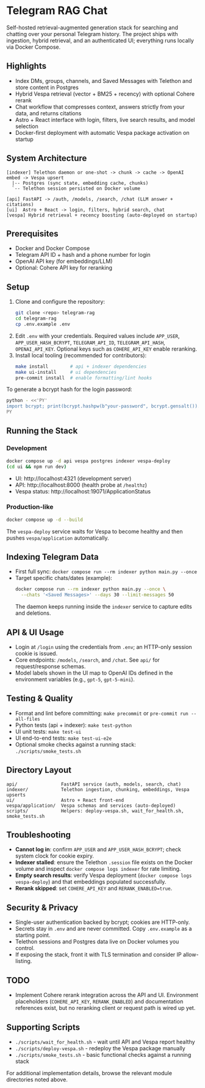 # Telegram RAG Chat

Self-hosted retrieval-augmented generation stack for searching and chatting over your personal Telegram history. The project ships with ingestion, hybrid retrieval, and an authenticated UI; everything runs locally via Docker Compose.

## Highlights

- Index DMs, groups, channels, and Saved Messages with Telethon and store content in Postgres
- Hybrid Vespa retrieval (vector + BM25 + recency) with optional Cohere rerank
- Chat workflow that compresses context, answers strictly from your data, and returns citations
- Astro + React interface with login, filters, live search results, and model selection
- Docker-first deployment with automatic Vespa package activation on startup

## System Architecture

```
[indexer] Telethon daemon or one-shot -> chunk -> cache -> OpenAI embed -> Vespa upsert
  |-- Postgres (sync state, embedding cache, chunks)
  `-- Telethon session persisted on Docker volume

[api] FastAPI -> /auth, /models, /search, /chat (LLM answer + citations)
[ui]  Astro + React -> login, filters, hybrid search, chat
[vespa] Hybrid retrieval + recency boosting (auto-deployed on startup)
```

## Prerequisites

- Docker and Docker Compose
- Telegram API ID + hash and a phone number for login
- OpenAI API key (for embeddings/LLM)
- Optional: Cohere API key for reranking

## Setup

1. Clone and configure the repository:
   ```bash
   git clone <repo> telegram-rag
   cd telegram-rag
   cp .env.example .env
   ```
2. Edit `.env` with your credentials. Required values include `APP_USER`, `APP_USER_HASH_BCRYPT`, `TELEGRAM_API_ID`, `TELEGRAM_API_HASH`, `OPENAI_API_KEY`. Optional keys such as `COHERE_API_KEY` enable reranking.
3. Install local tooling (recommended for contributors):
   ```bash
   make install        # api + indexer dependencies
   make ui-install     # ui dependencies
   pre-commit install  # enable formatting/lint hooks
   ```

To generate a bcrypt hash for the login password:

```bash
python - <<'PY'
import bcrypt; print(bcrypt.hashpw(b"your-password", bcrypt.gensalt()).decode())
PY
```

## Running the Stack

### Development

```bash
docker compose up -d api vespa postgres indexer vespa-deploy
(cd ui && npm run dev)
```

- UI: http://localhost:4321 (development server)
- API: http://localhost:8000 (health probe at `/healthz`)
- Vespa status: http://localhost:19071/ApplicationStatus

### Production-like

```bash
docker compose up -d --build
```

The `vespa-deploy` service waits for Vespa to become healthy and then pushes `vespa/application` automatically.

## Indexing Telegram Data

- First full sync: `docker compose run --rm indexer python main.py --once`
- Target specific chats/dates (example):
  ```bash
  docker compose run --rm indexer python main.py --once \
    --chats '<Saved Messages>' --days 30 --limit-messages 50
  ```
  The daemon keeps running inside the `indexer` service to capture edits and deletions.

## API & UI Usage

- Login at `/login` using the credentials from `.env`; an HTTP-only session cookie is issued.
- Core endpoints: `/models`, `/search`, and `/chat`. See `api/` for request/response schemas.
- Model labels shown in the UI map to OpenAI IDs defined in the environment variables (e.g., `gpt-5`, `gpt-5-mini`).

## Testing & Quality

- Format and lint before committing: `make precommit` or `pre-commit run --all-files`
- Python tests (api + indexer): `make test-python`
- UI unit tests: `make test-ui`
- UI end-to-end tests: `make test-ui-e2e`
- Optional smoke checks against a running stack: `./scripts/smoke_tests.sh`

## Directory Layout

```
api/                FastAPI service (auth, models, search, chat)
indexer/            Telethon ingestion, chunking, embeddings, Vespa upserts
ui/                 Astro + React front-end
vespa/application/  Vespa schemas and services (auto-deployed)
scripts/            Helpers: deploy-vespa.sh, wait_for_health.sh, smoke_tests.sh
```

## Troubleshooting

- **Cannot log in**: confirm `APP_USER` and `APP_USER_HASH_BCRYPT`; check system clock for cookie expiry.
- **Indexer stalled**: ensure the Telethon `.session` file exists on the Docker volume and inspect `docker compose logs indexer` for rate limiting.
- **Empty search results**: verify Vespa deployment (`docker compose logs vespa-deploy`) and that embeddings populated successfully.
- **Rerank skipped**: set `COHERE_API_KEY` and `RERANK_ENABLED=true`.

## Security & Privacy

- Single-user authentication backed by bcrypt; cookies are HTTP-only.
- Secrets stay in `.env` and are never committed. Copy `.env.example` as a starting point.
- Telethon sessions and Postgres data live on Docker volumes you control.
- If exposing the stack, front it with TLS termination and consider IP allow-listing.

## TODO

- Implement Cohere rerank integration across the API and UI. Environment placeholders (`COHERE_API_KEY`, `RERANK_ENABLED`) and documentation references exist, but no reranking client or request path is wired up yet.

## Supporting Scripts

- `./scripts/wait_for_health.sh` - wait until API and Vespa report healthy
- `./scripts/deploy-vespa.sh` - redeploy the Vespa package manually
- `./scripts/smoke_tests.sh` - basic functional checks against a running stack

For additional implementation details, browse the relevant module directories noted above.
